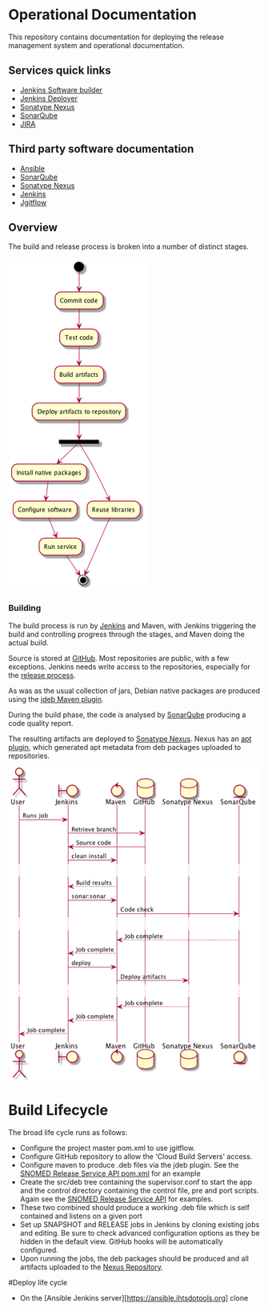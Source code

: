 # Operational Documentation

This repository contains documentation for deploying the release management system and operational documentation.

## Services quick links

* [Jenkins Software builder](http://jenkins.ihtsdotools.org)
* [Jenkins Deployer](http://ansible.ihtsdotools.org)
* [Sonatype Nexus](https://maven.ihtsdotools.org)
* [SonarQube](https://sonarqube.ihtsdotools.org)
* [JIRA](https://jira.ihtsdotools.org)

## Third party software documentation

* [Ansible](http://docs.ansible.com)
* [SonarQube](http://www.sonarqube.org/documentation)
* [Sonatype Nexus](http://books.sonatype.com/nexus-book/reference/index.html)
* [Jenkins](https://wiki.jenkins-ci.org/display/JENKINS/Use+Jenkins)
* [Jgitflow](https://bitbucket.org/atlassian/jgit-flow/wiki/Home)

## Overview

The build and release process is broken into a number of distinct stages.


![Release stages](release_stages.png)

### Building

The build process is run by [Jenkins](http://build.ihtsdotools.org) and Maven, with Jenkins triggering the build and controlling progress through the stages, and Maven doing the actual build.

Source is stored at [GitHub](http://github.com/IHTSDO). Most repositories are public, with a few exceptions. Jenkins needs write access to the repositories, especially for the [release process](#releaseprocess).

As was as the usual collection of jars, Debian native packages are produced using the [jdeb Maven plugin](https://github.com/tcurdt/jdeb).

During the build phase, the code is analysed by [SonarQube](https://sonar.ihtsdotools.org) producing a code quality report.

The resulting artifacts are deployed to [Sonatype Nexus](https://maven.ihtsdo.org). Nexus has an [apt plugin](https://github.com/inventage/nexus-apt-plugin), which generated apt metadata from deb packages uploaded to repositories.

![Build sequence](build_sequence.png)

# Build Lifecycle

The broad life cycle runs as follows:

* Configure the project master pom.xml to use jgitflow.
* Configure GitHub repository to allow the 'Cloud Build Servers' access.
* Configure maven to produce .deb files via the jdeb plugin. See the [SNOMED Release Service API pom.xml](https://github.com/IHTSDO/snomed-release-service/blob/master/api/pom.xml#L153) for an example
* Create the src/deb tree containing the supervisor.conf to start the app and the control directory containing the control file, pre and port scripts. Again see the [SNOMED Release Service API](https://github.com/IHTSDO/snomed-release-service/tree/master/api/src/deb) for examples.
* These two combined should produce a working .deb file which is self contained and listens on a given port
* Set up SNAPSHOT and RELEASE jobs in Jenkins by cloning existing jobs and editing. Be sure to check advanced configuration options as they be hidden in the default view. GitHub hooks will be automatically configured.
* Upon running the jobs, the deb packages should be produced and all artifacts uploaded to the [Nexus Repository](https://nexus.ihtsdotools.org).

#Deploy life cycle

* On the [Ansible Jenkins server][https://ansible.ihtsdotools.org] clone


